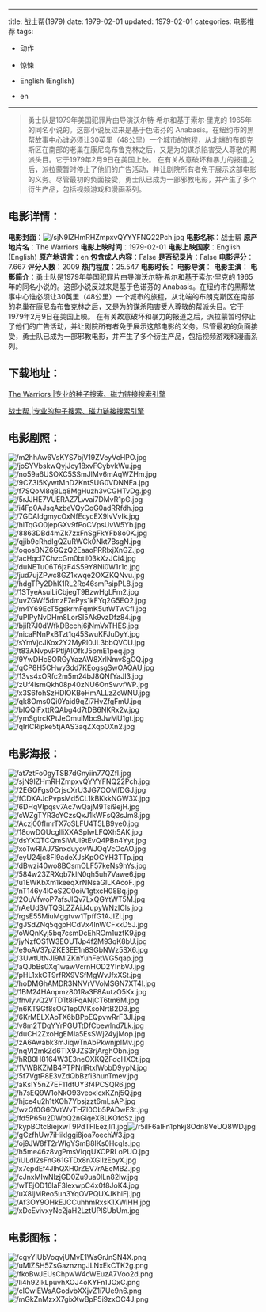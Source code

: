 
---
title: 战士帮(1979)
date: 1979-02-01
updated: 1979-02-01
categories: 电影推荐
tags:
- 动作
- 惊悚

- English (English)
- en
---


> 勇士队是1979年美国犯罪片由导演沃尔特·希尔和基于索尔·里克的 1965年的同名小说的。这部小说反过来是基于色诺芬的 Anabasis。在纽约市的黑帮故事中心谁必须让30英里（48公里）一个城市的旅程，从北端的布朗克斯区在南部的老巢在康尼岛布鲁克林之后，又是为的谋杀陷害受人尊敬的帮派头目。它于1979年2月9日在美国上映。  在有关故意破坏和暴力的报道之后，派拉蒙暂时停止了他们的广告活动，并让剧院所有者免于展示这部电影的义务。尽管最初的负面接受，勇士队已成为一部邪教电影，并产生了多个衍生产品，包括视频游戏和漫画系列。

## **电影详情**：

**电影封面**：<img src="https://image.tmdb.org/t/p/w200/sjN9IZHmRHZmpxvQYYYFNQ22Pch.jpg" alt="/sjN9IZHmRHZmpxvQYYYFNQ22Pch.jpg" title="/sjN9IZHmRHZmpxvQYYYFNQ22Pch.jpg">
**电影名称**：战士帮
**原产地片名**：The Warriors
**电影上映时间**：1979-02-01
**电影上映国家**：English (English)
**原产地语言**：en
**包含成人内容**：False
**是否纪录片**：False
**电影评分**：7.667
**评分人数**：2009
**热门程度**：25.547
**电影时长**：
**电影导演**：
**电影主演**：
**电影简介**：勇士队是1979年美国犯罪片由导演沃尔特·希尔和基于索尔·里克的 1965年的同名小说的。这部小说反过来是基于色诺芬的 Anabasis。在纽约市的黑帮故事中心谁必须让30英里（48公里）一个城市的旅程，从北端的布朗克斯区在南部的老巢在康尼岛布鲁克林之后，又是为的谋杀陷害受人尊敬的帮派头目。它于1979年2月9日在美国上映。  在有关故意破坏和暴力的报道之后，派拉蒙暂时停止了他们的广告活动，并让剧院所有者免于展示这部电影的义务。尽管最初的负面接受，勇士队已成为一部邪教电影，并产生了多个衍生产品，包括视频游戏和漫画系列。

## **下载地址**：
[The Warriors |专业的种子搜索、磁力链接搜索引擎](https://movie.amd794.com:2083/?search=The%20Warriors&ordering=&mode=match_phrase&page_size=10&page=1)

[战士帮 |专业的种子搜索、磁力链接搜索引擎](https://movie.amd794.com:2083/?search=%E6%88%98%E5%A3%AB%E5%B8%AE&ordering=&mode=match_phrase&page_size=10&page=1)
 

## **电影剧照**：
<img src="https://image.tmdb.org/t/p/original/m2hhAw6VsKYS7bjV19ZVeyVcHPO.jpg" alt="/m2hhAw6VsKYS7bjV19ZVeyVcHPO.jpg" title="/m2hhAw6VsKYS7bjV19ZVeyVcHPO.jpg"><img src="https://image.tmdb.org/t/p/original/joSYVbskwQyjJcy18xvFCybvkWu.jpg" alt="/joSYVbskwQyjJcy18xvFCybvkWu.jpg" title="/joSYVbskwQyjJcy18xvFCybvkWu.jpg"><img src="https://image.tmdb.org/t/p/original/no59a6USOXC5SSmJlMv6mAqWZHm.jpg" alt="/no59a6USOXC5SSmJlMv6mAqWZHm.jpg" title="/no59a6USOXC5SSmJlMv6mAqWZHm.jpg"><img src="https://image.tmdb.org/t/p/original/9CZ3I5KywtMnD2KntSUG0VDNNEa.jpg" alt="/9CZ3I5KywtMnD2KntSUG0VDNNEa.jpg" title="/9CZ3I5KywtMnD2KntSUG0VDNNEa.jpg"><img src="https://image.tmdb.org/t/p/original/f7SQoM8qBLq8MgHuzh3vCGHTvDg.jpg" alt="/f7SQoM8qBLq8MgHuzh3vCGHTvDg.jpg" title="/f7SQoM8qBLq8MgHuzh3vCGHTvDg.jpg"><img src="https://image.tmdb.org/t/p/original/5rJJHE7VUERAZ7Lvvai7DMvR1pG.jpg" alt="/5rJJHE7VUERAZ7Lvvai7DMvR1pG.jpg" title="/5rJJHE7VUERAZ7Lvvai7DMvR1pG.jpg"><img src="https://image.tmdb.org/t/p/original/i4Fp0AJsqAzbeVQyCoG0adRRfdh.jpg" alt="/i4Fp0AJsqAzbeVQyCoG0adRRfdh.jpg" title="/i4Fp0AJsqAzbeVQyCoG0adRRfdh.jpg"><img src="https://image.tmdb.org/t/p/original/7GDAldgmycOxNfEcycEX9IvVvIk.jpg" alt="/7GDAldgmycOxNfEcycEX9IvVvIk.jpg" title="/7GDAldgmycOxNfEcycEX9IvVvIk.jpg"><img src="https://image.tmdb.org/t/p/original/hlTqGO0jepGXv9fPoCVpsUvW5Yb.jpg" alt="/hlTqGO0jepGXv9fPoCVpsUvW5Yb.jpg" title="/hlTqGO0jepGXv9fPoCVpsUvW5Yb.jpg"><img src="https://image.tmdb.org/t/p/original/8863DBd4mZk7zxFnSgFkYFb8o0K.jpg" alt="/8863DBd4mZk7zxFnSgFkYFb8o0K.jpg" title="/8863DBd4mZk7zxFnSgFkYFb8o0K.jpg"><img src="https://image.tmdb.org/t/p/original/qjib9cRhdIgQZuRWCk0Nkt7BsgN.jpg" alt="/qjib9cRhdIgQZuRWCk0Nkt7BsgN.jpg" title="/qjib9cRhdIgQZuRWCk0Nkt7BsgN.jpg"><img src="https://image.tmdb.org/t/p/original/oqosBNZ6GQzQ2EaaoPRRIxjXnGZ.jpg" alt="/oqosBNZ6GQzQ2EaaoPRRIxjXnGZ.jpg" title="/oqosBNZ6GQzQ2EaaoPRRIxjXnGZ.jpg"><img src="https://image.tmdb.org/t/p/original/acHqcl7ChzcGm0btil03kXzJCi4.jpg" alt="/acHqcl7ChzcGm0btil03kXzJCi4.jpg" title="/acHqcl7ChzcGm0btil03kXzJCi4.jpg"><img src="https://image.tmdb.org/t/p/original/duNETu06T6jzF4S59Y8Ni0W1r1c.jpg" alt="/duNETu06T6jzF4S59Y8Ni0W1r1c.jpg" title="/duNETu06T6jzF4S59Y8Ni0W1r1c.jpg"><img src="https://image.tmdb.org/t/p/original/jud7ujZPwc8GZ1xwqe2OXZKQNvu.jpg" alt="/jud7ujZPwc8GZ1xwqe2OXZKQNvu.jpg" title="/jud7ujZPwc8GZ1xwqe2OXZKQNvu.jpg"><img src="https://image.tmdb.org/t/p/original/hdgTPy2DhK1RL2Rc46smPsipPL8.jpg" alt="/hdgTPy2DhK1RL2Rc46smPsipPL8.jpg" title="/hdgTPy2DhK1RL2Rc46smPsipPL8.jpg"><img src="https://image.tmdb.org/t/p/original/1STyeAsuiLiCbjegT9BzwHgLFm2.jpg" alt="/1STyeAsuiLiCbjegT9BzwHgLFm2.jpg" title="/1STyeAsuiLiCbjegT9BzwHgLFm2.jpg"><img src="https://image.tmdb.org/t/p/original/uvZGWf5dmzF7ePys1kFYq2G5EO2.jpg" alt="/uvZGWf5dmzF7ePys1kFYq2G5EO2.jpg" title="/uvZGWf5dmzF7ePys1kFYq2G5EO2.jpg"><img src="https://image.tmdb.org/t/p/original/m4Y69EcT5gskrmFqmK5utWTwCfl.jpg" alt="/m4Y69EcT5gskrmFqmK5utWTwCfl.jpg" title="/m4Y69EcT5gskrmFqmK5utWTwCfl.jpg"><img src="https://image.tmdb.org/t/p/original/uPIPyNvDHm8LorSI5Ak9vzDfz84.jpg" alt="/uPIPyNvDHm8LorSI5Ak9vzDfz84.jpg" title="/uPIPyNvDHm8LorSI5Ak9vzDfz84.jpg"><img src="https://image.tmdb.org/t/p/original/bjiR7J0dWfkDBcchj6jNmVxTHES.jpg" alt="/bjiR7J0dWfkDBcchj6jNmVxTHES.jpg" title="/bjiR7J0dWfkDBcchj6jNmVxTHES.jpg"><img src="https://image.tmdb.org/t/p/original/nicaFNnPxBTzt1q45SwuKFJuDyY.jpg" alt="/nicaFNnPxBTzt1q45SwuKFJuDyY.jpg" title="/nicaFNnPxBTzt1q45SwuKFJuDyY.jpg"><img src="https://image.tmdb.org/t/p/original/sYmVjcJKox2Y2MyRl0JL3bbQVCU.jpg" alt="/sYmVjcJKox2Y2MyRl0JL3bbQVCU.jpg" title="/sYmVjcJKox2Y2MyRl0JL3bbQVCU.jpg"><img src="https://image.tmdb.org/t/p/original/t83ANvpvPPtljAIOfkJ5pmE1peq.jpg" alt="/t83ANvpvPPtljAIOfkJ5pmE1peq.jpg" title="/t83ANvpvPPtljAIOfkJ5pmE1peq.jpg"><img src="https://image.tmdb.org/t/p/original/9YwDHcSORGyYazAW8XrlNmvSgOQ.jpg" alt="/9YwDHcSORGyYazAW8XrlNmvSgOQ.jpg" title="/9YwDHcSORGyYazAW8XrlNmvSgOQ.jpg"><img src="https://image.tmdb.org/t/p/original/qCP8H5CHwy3dd7KEogsgSwOAQAU.jpg" alt="/qCP8H5CHwy3dd7KEogsgSwOAQAU.jpg" title="/qCP8H5CHwy3dd7KEogsgSwOAQAU.jpg"><img src="https://image.tmdb.org/t/p/original/13vs4xORfc2m5m24bJ8QNfYaJI3.jpg" alt="/13vs4xORfc2m5m24bJ8QNfYaJI3.jpg" title="/13vs4xORfc2m5m24bJ8QNfYaJI3.jpg"><img src="https://image.tmdb.org/t/p/original/zUf4ismQkh08p40zNU6OnSwvfWP.jpg" alt="/zUf4ismQkh08p40zNU6OnSwvfWP.jpg" title="/zUf4ismQkh08p40zNU6OnSwvfWP.jpg"><img src="https://image.tmdb.org/t/p/original/x3S6fohSzHDlOKBeHmALLzZoWNU.jpg" alt="/x3S6fohSzHDlOKBeHmALLzZoWNU.jpg" title="/x3S6fohSzHDlOKBeHmALLzZoWNU.jpg"><img src="https://image.tmdb.org/t/p/original/qk8Oms0Qi0Yaid9qZi7HvZfgFmU.jpg" alt="/qk8Oms0Qi0Yaid9qZi7HvZfgFmU.jpg" title="/qk8Oms0Qi0Yaid9qZi7HvZfgFmU.jpg"><img src="https://image.tmdb.org/t/p/original/bIQQiFxttRQAbg4d7tDB6NKRx2v.jpg" alt="/bIQQiFxttRQAbg4d7tDB6NKRx2v.jpg" title="/bIQQiFxttRQAbg4d7tDB6NKRx2v.jpg"><img src="https://image.tmdb.org/t/p/original/ymSgtrcKPtJeOmuiMbc9JwMU1gt.jpg" alt="/ymSgtrcKPtJeOmuiMbc9JwMU1gt.jpg" title="/ymSgtrcKPtJeOmuiMbc9JwMU1gt.jpg"><img src="https://image.tmdb.org/t/p/original/qIrlCRipke5tjAAS3aqZXqpOXn2.jpg" alt="/qIrlCRipke5tjAAS3aqZXqpOXn2.jpg" title="/qIrlCRipke5tjAAS3aqZXqpOXn2.jpg">

## **电影海报**：
<img src="https://image.tmdb.org/t/p/original/at7ztFo0gyTSB7dGnyiin77QZfl.jpg" alt="/at7ztFo0gyTSB7dGnyiin77QZfl.jpg" title="/at7ztFo0gyTSB7dGnyiin77QZfl.jpg"><img src="https://image.tmdb.org/t/p/original/sjN9IZHmRHZmpxvQYYYFNQ22Pch.jpg" alt="/sjN9IZHmRHZmpxvQYYYFNQ22Pch.jpg" title="/sjN9IZHmRHZmpxvQYYYFNQ22Pch.jpg"><img src="https://image.tmdb.org/t/p/original/2EGQFgs0CrjscXrU3JG7OOMfDGJ.jpg" alt="/2EGQFgs0CrjscXrU3JG7OOMfDGJ.jpg" title="/2EGQFgs0CrjscXrU3JG7OOMfDGJ.jpg"><img src="https://image.tmdb.org/t/p/original/fCDXAJcPvpsMd5CL1kBKkkNGW3X.jpg" alt="/fCDXAJcPvpsMd5CL1kBKkkNGW3X.jpg" title="/fCDXAJcPvpsMd5CL1kBKkkNGW3X.jpg"><img src="https://image.tmdb.org/t/p/original/6DHqVIpqsv7Ac7wQajM9Tsi9ejH.jpg" alt="/6DHqVIpqsv7Ac7wQajM9Tsi9ejH.jpg" title="/6DHqVIpqsv7Ac7wQajM9Tsi9ejH.jpg"><img src="https://image.tmdb.org/t/p/original/cWZgTYR3oYCzsQxJ1kWFsQ3sJm8.jpg" alt="/cWZgTYR3oYCzsQxJ1kWFsQ3sJm8.jpg" title="/cWZgTYR3oYCzsQxJ1kWFsQ3sJm8.jpg"><img src="https://image.tmdb.org/t/p/original/Aczj00fImrTX7oSLFU4T5LB9ye0.jpg" alt="/Aczj00fImrTX7oSLFU4T5LB9ye0.jpg" title="/Aczj00fImrTX7oSLFU4T5LB9ye0.jpg"><img src="https://image.tmdb.org/t/p/original/18owDQUcglliXXASpIwLFQXh5AK.jpg" alt="/18owDQUcglliXXASpIwLFQXh5AK.jpg" title="/18owDQUcglliXXASpIwLFQXh5AK.jpg"><img src="https://image.tmdb.org/t/p/original/dsYXQTCQmSiWUl9tEvQ4PBn4Yyt.jpg" alt="/dsYXQTCQmSiWUl9tEvQ4PBn4Yyt.jpg" title="/dsYXQTCQmSiWUl9tEvQ4PBn4Yyt.jpg"><img src="https://image.tmdb.org/t/p/original/xoTwRIAJ7SnxduyovWJOqVcOcAO.jpg" alt="/xoTwRIAJ7SnxduyovWJOqVcOcAO.jpg" title="/xoTwRIAJ7SnxduyovWJOqVcOcAO.jpg"><img src="https://image.tmdb.org/t/p/original/eyU24jc8FI9adeXJsKpOCYH3TTp.jpg" alt="/eyU24jc8FI9adeXJsKpOCYH3TTp.jpg" title="/eyU24jc8FI9adeXJsKpOCYH3TTp.jpg"><img src="https://image.tmdb.org/t/p/original/dBwzi40wo8BCsmOLF57keNs9hYs.jpg" alt="/dBwzi40wo8BCsmOLF57keNs9hYs.jpg" title="/dBwzi40wo8BCsmOLF57keNs9hYs.jpg"><img src="https://image.tmdb.org/t/p/original/584w23ZRXqb7klN0qh5uh7Vawe6.jpg" alt="/584w23ZRXqb7klN0qh5uh7Vawe6.jpg" title="/584w23ZRXqb7klN0qh5uh7Vawe6.jpg"><img src="https://image.tmdb.org/t/p/original/u1EWKbXm1keeqXrNNsaGILKAcoF.jpg" alt="/u1EWKbXm1keeqXrNNsaGILKAcoF.jpg" title="/u1EWKbXm1keeqXrNNsaGILKAcoF.jpg"><img src="https://image.tmdb.org/t/p/original/nT146y4lCeS2C0oiV1gtxcH08Bq.jpg" alt="/nT146y4lCeS2C0oiV1gtxcH08Bq.jpg" title="/nT146y4lCeS2C0oiV1gtxcH08Bq.jpg"><img src="https://image.tmdb.org/t/p/original/2OuVfwoP7afsJlQv7LxQGYtWT5M.jpg" alt="/2OuVfwoP7afsJlQv7LxQGYtWT5M.jpg" title="/2OuVfwoP7afsJlQv7LxQGYtWT5M.jpg"><img src="https://image.tmdb.org/t/p/original/rAeUd3VTQSLZZAiJ4upyWNzICls.jpg" alt="/rAeUd3VTQSLZZAiJ4upyWNzICls.jpg" title="/rAeUd3VTQSLZZAiJ4upyWNzICls.jpg"><img src="https://image.tmdb.org/t/p/original/rgsE55MiuMggtvw1TpffG1AJIZi.jpg" alt="/rgsE55MiuMggtvw1TpffG1AJIZi.jpg" title="/rgsE55MiuMggtvw1TpffG1AJIZi.jpg"><img src="https://image.tmdb.org/t/p/original/gJSdZNq5qgpHCdVx4lnWCFxxD5J.jpg" alt="/gJSdZNq5qgpHCdVx4lnWCFxxD5J.jpg" title="/gJSdZNq5qgpHCdVx4lnWCFxxD5J.jpg"><img src="https://image.tmdb.org/t/p/original/oWQnKyj5bq7csmDcEhROm1uzfK9.jpg" alt="/oWQnKyj5bq7csmDcEhROm1uzfK9.jpg" title="/oWQnKyj5bq7csmDcEhROm1uzfK9.jpg"><img src="https://image.tmdb.org/t/p/original/jyNzfOS1W3EOUTJp4f2M93qK8bU.jpg" alt="/jyNzfOS1W3EOUTJp4f2M93qK8bU.jpg" title="/jyNzfOS1W3EOUTJp4f2M93qK8bU.jpg"><img src="https://image.tmdb.org/t/p/original/e9oAV37pZKE3EE1n8SGbNWz5SX6.jpg" alt="/e9oAV37pZKE3EE1n8SGbNWz5SX6.jpg" title="/e9oAV37pZKE3EE1n8SGbNWz5SX6.jpg"><img src="https://image.tmdb.org/t/p/original/3UwtUtNJI9MIZKnYuhFetWG5qap.jpg" alt="/3UwtUtNJI9MIZKnYuhFetWG5qap.jpg" title="/3UwtUtNJI9MIZKnYuhFetWG5qap.jpg"><img src="https://image.tmdb.org/t/p/original/aQJbBs0Xq1wawVcrnHOD2YInbVJ.jpg" alt="/aQJbBs0Xq1wawVcrnHOD2YInbVJ.jpg" title="/aQJbBs0Xq1wawVcrnHOD2YInbVJ.jpg"><img src="https://image.tmdb.org/t/p/original/pHL1xkCT9rfRX9VSfMgWvJfxXSt.jpg" alt="/pHL1xkCT9rfRX9VSfMgWvJfxXSt.jpg" title="/pHL1xkCT9rfRX9VSfMgWvJfxXSt.jpg"><img src="https://image.tmdb.org/t/p/original/hoDMGhAMDR3NNVrVVoMSGN7XT4I.jpg" alt="/hoDMGhAMDR3NNVrVVoMSGN7XT4I.jpg" title="/hoDMGhAMDR3NNVrVVoMSGN7XT4I.jpg"><img src="https://image.tmdb.org/t/p/original/1BM24HAnpmz801Ra3F8AutzO5Kx.jpg" alt="/1BM24HAnpmz801Ra3F8AutzO5Kx.jpg" title="/1BM24HAnpmz801Ra3F8AutzO5Kx.jpg"><img src="https://image.tmdb.org/t/p/original/fhvIyvQ2VTDTt8iFqANjCT6tm6M.jpg" alt="/fhvIyvQ2VTDTt8iFqANjCT6tm6M.jpg" title="/fhvIyvQ2VTDTt8iFqANjCT6tm6M.jpg"><img src="https://image.tmdb.org/t/p/original/n6KT9Gf8sOG1ep0VKsoNrtB2D3.jpg" alt="/n6KT9Gf8sOG1ep0VKsoNrtB2D3.jpg" title="/n6KT9Gf8sOG1ep0VKsoNrtB2D3.jpg"><img src="https://image.tmdb.org/t/p/original/6KrMELXAoTX6bBPpEQpvwRrF3Jl.jpg" alt="/6KrMELXAoTX6bBPpEQpvwRrF3Jl.jpg" title="/6KrMELXAoTX6bBPpEQpvwRrF3Jl.jpg"><img src="https://image.tmdb.org/t/p/original/v8m2TDqYYrPGUTtDfCbewlnd7Lk.jpg" alt="/v8m2TDqYYrPGUTtDfCbewlnd7Lk.jpg" title="/v8m2TDqYYrPGUTtDfCbewlnd7Lk.jpg"><img src="https://image.tmdb.org/t/p/original/duCH2ZxoHgEMIa5EsSWj24yjMop.jpg" alt="/duCH2ZxoHgEMIa5EsSWj24yjMop.jpg" title="/duCH2ZxoHgEMIa5EsSWj24yjMop.jpg"><img src="https://image.tmdb.org/t/p/original/zA6Awabk3mJiqwTnAbPkwnjpIMv.jpg" alt="/zA6Awabk3mJiqwTnAbPkwnjpIMv.jpg" title="/zA6Awabk3mJiqwTnAbPkwnjpIMv.jpg"><img src="https://image.tmdb.org/t/p/original/nqVI2mkZd6TlX9JZS3rjArghObn.jpg" alt="/nqVI2mkZd6TlX9JZS3rjArghObn.jpg" title="/nqVI2mkZd6TlX9JZS3rjArghObn.jpg"><img src="https://image.tmdb.org/t/p/original/hRB0H8164W3E3neOXKQZFdcHXCt.jpg" alt="/hRB0H8164W3E3neOXKQZFdcHXCt.jpg" title="/hRB0H8164W3E3neOXKQZFdcHXCt.jpg"><img src="https://image.tmdb.org/t/p/original/1VWBKZMB4PTPNrIRtxIWobD9ypN.jpg" alt="/1VWBKZMB4PTPNrIRtxIWobD9ypN.jpg" title="/1VWBKZMB4PTPNrIRtxIWobD9ypN.jpg"><img src="https://image.tmdb.org/t/p/original/5f7VgtP8E3vZdQbBzfi3hunTmev.jpg" alt="/5f7VgtP8E3vZdQbBzfi3hunTmev.jpg" title="/5f7VgtP8E3vZdQbBzfi3hunTmev.jpg"><img src="https://image.tmdb.org/t/p/original/aKsIY5nZ7EF11dtUY3f4PCSQR6.jpg" alt="/aKsIY5nZ7EF11dtUY3f4PCSQR6.jpg" title="/aKsIY5nZ7EF11dtUY3f4PCSQR6.jpg"><img src="https://image.tmdb.org/t/p/original/h7sEQ9W1oNkO93veoxlcxKZnj5Q.jpg" alt="/h7sEQ9W1oNkO93veoxlcxKZnj5Q.jpg" title="/h7sEQ9W1oNkO93veoxlcxKZnj5Q.jpg"><img src="https://image.tmdb.org/t/p/original/hjce4u2h1tXOh7Ybsjzzt6mLsAP.jpg" alt="/hjce4u2h1tXOh7Ybsjzzt6mLsAP.jpg" title="/hjce4u2h1tXOh7Ybsjzzt6mLsAP.jpg"><img src="https://image.tmdb.org/t/p/original/wzQf0G6OVtWvTHZl0Ob5PADwE3t.jpg" alt="/wzQf0G6OVtWvTHZl0Ob5PADwE3t.jpg" title="/wzQf0G6OVtWvTHZl0Ob5PADwE3t.jpg"><img src="https://image.tmdb.org/t/p/original/fd5P65u2DWpQ2nGiqeXBLKOfoSz.jpg" alt="/fd5P65u2DWpQ2nGiqeXBLKOfoSz.jpg" title="/fd5P65u2DWpQ2nGiqeXBLKOfoSz.jpg"><img src="https://image.tmdb.org/t/p/original/kypBOtcBiejxwT9PdTFlEezjIi1.jpg" alt="/kypBOtcBiejxwT9PdTFlEezjIi1.jpg" title="/kypBOtcBiejxwT9PdTFlEezjIi1.jpg"><img src="https://image.tmdb.org/t/p/original/r5ilF6aIFn1phkj8Odn8VeUQ8WD.jpg" alt="/r5ilF6aIFn1phkj8Odn8VeUQ8WD.jpg" title="/r5ilF6aIFn1phkj8Odn8VeUQ8WD.jpg"><img src="https://image.tmdb.org/t/p/original/gCzfhUw7iHikIggi8joa7oechW3.jpg" alt="/gCzfhUw7iHikIggi8joa7oechW3.jpg" title="/gCzfhUw7iHikIggi8joa7oechW3.jpg"><img src="https://image.tmdb.org/t/p/original/oj9JW8fT2rWlgYSmB8IKs0HcgIs.jpg" alt="/oj9JW8fT2rWlgYSmB8IKs0HcgIs.jpg" title="/oj9JW8fT2rWlgYSmB8IKs0HcgIs.jpg"><img src="https://image.tmdb.org/t/p/original/h5me46z8vgPmsVIqqUXCPRLoPUO.jpg" alt="/h5me46z8vgPmsVIqqUXCPRLoPUO.jpg" title="/h5me46z8vgPmsVIqqUXCPRLoPUO.jpg"><img src="https://image.tmdb.org/t/p/original/iULdI2sFnG61GTDx8nXGlIzEoyX.jpg" alt="/iULdI2sFnG61GTDx8nXGlIzEoyX.jpg" title="/iULdI2sFnG61GTDx8nXGlIzEoyX.jpg"><img src="https://image.tmdb.org/t/p/original/x7epdEf4JlhQXH0rZEV7rAEeMBZ.jpg" alt="/x7epdEf4JlhQXH0rZEV7rAEeMBZ.jpg" title="/x7epdEf4JlhQXH0rZEV7rAEeMBZ.jpg"><img src="https://image.tmdb.org/t/p/original/cJnxMIwNIzjGD0Zu9ua0ILn82lw.jpg" alt="/cJnxMIwNIzjGD0Zu9ua0ILn82lw.jpg" title="/cJnxMIwNIzjGD0Zu9ua0ILn82lw.jpg"><img src="https://image.tmdb.org/t/p/original/wTEjOD16laF3IexwpC4x0f8JoK4.jpg" alt="/wTEjOD16laF3IexwpC4x0f8JoK4.jpg" title="/wTEjOD16laF3IexwpC4x0f8JoK4.jpg"><img src="https://image.tmdb.org/t/p/original/uX8ljMReo5un3YqOVPQUXJKhiFj.jpg" alt="/uX8ljMReo5un3YqOVPQUXJKhiFj.jpg" title="/uX8ljMReo5un3YqOVPQUXJKhiFj.jpg"><img src="https://image.tmdb.org/t/p/original/Af3OY9OHkEJCCuhhmRxsK1XWlHH.jpg" alt="/Af3OY9OHkEJCCuhhmRxsK1XWlHH.jpg" title="/Af3OY9OHkEJCCuhhmRxsK1XWlHH.jpg"><img src="https://image.tmdb.org/t/p/original/xDcEvivxyNc2jaH2LztUPlSUbUm.jpg" alt="/xDcEvivxyNc2jaH2LztUPlSUbUm.jpg" title="/xDcEvivxyNc2jaH2LztUPlSUbUm.jpg">

## **电影图标**：
<img src="https://image.tmdb.org/t/p/original/cgyYIUbVoqvjUMvE1WsGrJnSN4X.png" alt="/cgyYIUbVoqvjUMvE1WsGrJnSN4X.png" title="/cgyYIUbVoqvjUMvE1WsGrJnSN4X.png"><img src="https://image.tmdb.org/t/p/original/uMlZSH5ZsGaznzngJLNxEkCTK2g.png" alt="/uMlZSH5ZsGaznzngJLNxEkCTK2g.png" title="/uMlZSH5ZsGaznzngJLNxEkCTK2g.png"><img src="https://image.tmdb.org/t/p/original/fkoBwJEUsChpwW4cWEuzA7Voo2d.png" alt="/fkoBwJEUsChpwW4cWEuzA7Voo2d.png" title="/fkoBwJEUsChpwW4cWEuzA7Voo2d.png"><img src="https://image.tmdb.org/t/p/original/li4h92IkLpuvhXOJ4oKYFn1JOxC.png" alt="/li4h92IkLpuvhXOJ4oKYFn1JOxC.png" title="/li4h92IkLpuvhXOJ4oKYFn1JOxC.png"><img src="https://image.tmdb.org/t/p/original/cICwlEWsAGodvbXXjvZ1i7Ue9n6.png" alt="/cICwlEWsAGodvbXXjvZ1i7Ue9n6.png" title="/cICwlEWsAGodvbXXjvZ1i7Ue9n6.png"><img src="https://image.tmdb.org/t/p/original/mGkZnMzxX7gixXwBpP5i9zxOC4J.png" alt="/mGkZnMzxX7gixXwBpP5i9zxOC4J.png" title="/mGkZnMzxX7gixXwBpP5i9zxOC4J.png">
